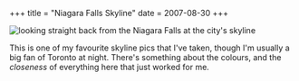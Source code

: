 +++
title = "Niagara Falls Skyline"
date = 2007-08-30
+++

![looking straight back from the Niagara Falls at the city's skyline](/photoblog/photos/NiagaraFallsSkyline.jpg "Some manmade things are quite pretty.  Like Pamela Anderson, for instance.")

This is one of my favourite skyline pics that I've taken, though I'm usually a big fan of Toronto at night. There's something about the colours, and the _closeness_ of everything here that just worked for me.
